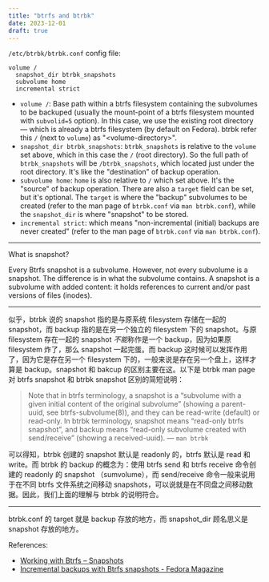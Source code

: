 ```yaml
---
title: "btrfs and btrbk"
date: 2023-12-01
draft: true
---
```


`/etc/btrbk/btrbk.conf` config file:

```
volume /
  snapshot_dir btrbk_snapshots
  subvolume home
  incremental strict
```

- `volume /`: Base path within a btrfs filesystem containing the subvolumes to be backuped (usually the mount-point of a btrfs filesystem mounted with `subvolid=5` option). In this case, we use the existing root directory — which is already a btrfs filesystem (by default on Fedora). btrbk refer this `/` (next to `volume`) as "\<volume-directory\>".
- `snapshot_dir btrbk_snapshots`: `btrbk_snapshots` is relative to the `volume` set above, which in this case the `/` (root directory). So the full path of `btrbk_snapshots` will be `/btrbk_snapshots`, which located just under the root directory. It's like the "destination" of backup operation.
- `subvolume home`: `home` is also relative to `/` which set above. It's the "source" of backup operation. There are also a `target` field can be set, but it's optional. The `target` is where the "backup" subvolumes to be created (refer to the man page of `btrbk.conf` via `man btrbk.conf`), while the `snapshot_dir` is where "snapshot" to be stored.
- `incremental strict`: which means "non-incremental (initial) backups are never created" (refer to the man page of `btrbk.conf` via `man btrbk.conf`).

---

What is snapshot?

Every Btrfs snapshot is a subvolume. However, not every subvolume is a snapshot. The difference is in what the subvolume contains. A snapshot is a subvolume with added content: it holds references to current and/or past versions of files (inodes).

---

似乎，btrbk 说的 snapshot 指的是与原系统 filesystem 存储在一起的 snapshot，而 backup 指的是在另一个独立的 filesystem 下的 snapshot。与原 filesystem 存在一起的 snapshot *不能*称作是一个 backup，因为如果原 filesystem 炸了，那么 snapshot 一起完蛋。而 backup 这时候可以发挥作用了，因为它是存在另一个 filesystem 下的，一般来说是存在另一个盘上，这样才算是 backup。snapshot 和 bakcup 的区别主要在这。以下是 btrbk man page 对 btrfs snapshot 和 btrbk snapshot 区别的简短说明：

> Note that in btrfs terminology, a snapshot is a “subvolume with a given initial content of the original subvolume” (showing a parent-uuid, see btrfs-subvolume(8)), and they can be read-write (default) or read-only. In btrbk terminology, snapshot means “read-only btrfs snapshot”, and backup means “read-only subvolume created with send/receive” (showing a received-uuid). — `man btrbk`

可以得知，btrbk 创建的 snapshot 默认是 readonly 的，btrfs 默认是 read 和 write。而 btrbk 的 backup 的概念为：使用 btrfs send 和 btrfs receive 命令创建的 readonly 的 snapshot （sumvolume），而 send/receive 命令一般来说用于在不同 btrfs 文件系统之间移动 snapshots，可以说就是在不同盘之间移动数据。因此，我们上面的理解与 btrbk 的说明符合。

---

btrbk.conf 的 target 就是 backup 存放的地方，而 snapshot_dir 顾名思义是 snapshot 存放的地方。

References:

- [Working with Btrfs – Snapshots](https://fedoramagazine.org/working-with-btrfs-snapshots/)
- [Incremental backups with Btrfs snapshots - Fedora Magazine](https://fedoramagazine.org/btrfs-snapshots-backup-incremental/)

